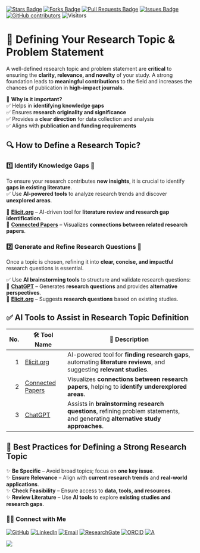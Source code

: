 <a href="https://github.com/drshahizan/short-course/stargazers"><img src="https://img.shields.io/github/stars/drshahizan/short-course" alt="Stars Badge"/></a>
<a href="https://github.com/drshahizan/short-course/network/members"><img src="https://img.shields.io/github/forks/drshahizan/short-course" alt="Forks Badge"/></a>
<a href="https://github.com/drshahizan/short-course/pulls"><img src="https://img.shields.io/github/issues-pr/drshahizan/short-course" alt="Pull Requests Badge"/></a>
<a href="https://github.com/drshahizan/short-course"><img src="https://img.shields.io/github/issues/drshahizan/short-course" alt="Issues Badge"/></a>
<a href="https://github.com/drshahizan/short-course/graphs/contributors"><img alt="GitHub contributors" src="https://img.shields.io/github/contributors/drshahizan/short-course?color=2b9348"></a>
![Visitors](https://api.visitorbadge.io/api/visitors?path=https%3A%2F%2Fgithub.com%2Fdrshahizan%2Fshort-course&labelColor=%23d9e3f0&countColor=%23697689&style=flat)

# 🎯 **Defining Your Research Topic & Problem Statement**  

A well-defined research topic and problem statement are **critical** to ensuring the **clarity, relevance, and novelty** of your study. A strong foundation leads to **meaningful contributions** to the field and increases the chances of publication in **high-impact journals**.  

📌 **Why is it important?**  
✅ Helps in **identifying knowledge gaps**  
✅ Ensures **research originality and significance**  
✅ Provides a **clear direction** for data collection and analysis  
✅ Aligns with **publication and funding requirements**  

## 🔍 **How to Define a Research Topic?**  

### 1️⃣ Identify Knowledge Gaps 🔎  
To ensure your research contributes **new insights**, it is crucial to identify **gaps in existing literature**.  
✅ Use **AI-powered tools** to analyze research trends and discover **unexplored areas**.  

🔹 **[Elicit.org](https://elicit.org/)** – AI-driven tool for **literature review and research gap identification**.  
🔹 **[Connected Papers](https://www.connectedpapers.com/)** – Visualizes **connections between related research papers**.  

### 2️⃣ Generate and Refine Research Questions 🧩  
Once a topic is chosen, refining it into **clear, concise, and impactful** research questions is essential.  

✅ Use **AI brainstorming tools** to structure and validate research questions:  
🔹 **[ChatGPT](https://openai.com/chatgpt/)** – Generates **research questions** and provides **alternative perspectives**.  
🔹 **[Elicit.org](https://elicit.org/)** – Suggests **research questions** based on existing studies.  


## ✅ **AI Tools to Assist in Research Topic Definition**  

| No. | 🛠 **Tool Name** | 📖 **Description** |
| ---: | ---------------- | ------------------ |
| 1 | [Elicit.org](https://elicit.org/) | AI-powered tool for **finding research gaps**, automating **literature reviews**, and suggesting **relevant studies**. |
| 2 | [Connected Papers](https://www.connectedpapers.com/) | Visualizes **connections between research papers**, helping to **identify underexplored areas**. |
| 3 | [ChatGPT](https://openai.com/chatgpt/) | Assists in **brainstorming research questions**, refining problem statements, and generating **alternative study approaches**. |

## 📌 **Best Practices for Defining a Strong Research Topic**
✨ **Be Specific** – Avoid broad topics; focus on **one key issue**.  
✨ **Ensure Relevance** – Align with **current research trends** and **real-world applications**.  
✨ **Check Feasibility** – Ensure access to **data, tools, and resources**.  
✨ **Review Literature** – Use **AI tools** to explore **existing studies and research gaps**.  


### 🙌🏻 Connect with Me
<p align="left">
    <a href="https://github.com/drshahizan" target="_blank"><img alt="GitHub" src="https://img.shields.io/badge/-@drshahizan-181717?style=flat-square&logo=GitHub&logoColor=white"></a>
    <a href="https://www.linkedin.com/in/drshahizan" target="_blank"><img alt="LinkedIn" src="https://img.shields.io/badge/-drshahizan-blue?style=flat-square&logo=Linkedin&logoColor=white&link=https://www.linkedin.com/in/drshahizan/"></a>
    <a href="mailto:shahizan@utm.my" target="_blank"><img alt="Email" src="https://img.shields.io/badge/-shahizan@utm.my-c14438?style=flat-square&logo=Gmail&logoColor=white&link=mailto:shahizan@utm.my.com"></a>
    <a href="https://www.researchgate.net/profile/Mohd-Othman-28" target="_blank"><img alt="ResearchGate" src="https://img.shields.io/badge/-ResearchGate-00CCBB?style=flat-square&logo=ResearchGate&logoColor=white"></a>
    <a href="https://orcid.org/0000-0003-4261-1873" target="_blank"><img alt="ORCID" src="https://img.shields.io/badge/-ORCID-A6CE39?style=flat-square&logo=ORCID&logoColor=white"></a> 
 <a href="https://visitorbadge.io/status?path=https%3A%2F%2Fgithub.com%2Fdrshahizan" target="_blank"><img alt="A" src="https://api.visitorbadge.io/api/visitors?path=https%3A%2F%2Fgithub.com%2Fdrshahizan&labelColor=%23697689&countColor=%23555555&style=plastic"></a>
 
![](https://hit.yhype.me/github/profile?user_id=81284918)
</p>
